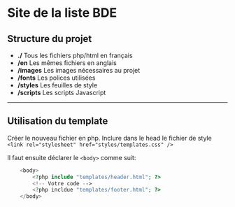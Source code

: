 # Site de la liste BDE

## Structure du projet

 * **./** Tous les fichiers php/html en français
 * **/en** Les mêmes fichiers en anglais
 * **/images** Les images nécessaires au projet
 * **/fonts** Les polices utilisées
 * **/styles** Les feuilles de style
 * **/scripts**	Les scripts Javascript

--------------------

## Utilisation du template

Créer le nouveau fichier en php.
Inclure dans le head le fichier de style `<link rel="stylesheet" href="styles/templates.css" />`

Il faut ensuite déclarer le `<body>` comme suit:
~~~php
	<body>
		<?php include "templates/header.html"; ?>
		<!-- Votre code -->
		<?php incldue "templates/footer.html"; ?>
	</body>
~~~
